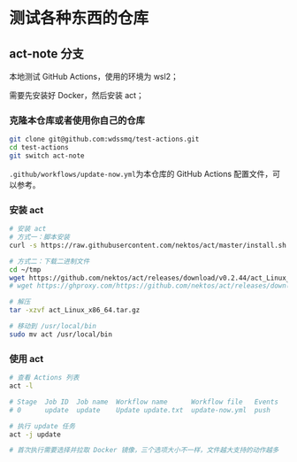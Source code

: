# 测试各种东西的仓库

## act-note 分支

本地测试 GitHub Actions，使用的环境为 wsl2；

需要先安装好 Docker，然后安装 act；

### 克隆本仓库或者使用你自己的仓库

```bash
git clone git@github.com:wdssmq/test-actions.git
cd test-actions
git switch act-note
```

`.github/workflows/update-now.yml`为本仓库的 GitHub Actions 配置文件，可以参考。

### 安装 act

```bash
# 安装 act
# 方式一：脚本安装
curl -s https://raw.githubusercontent.com/nektos/act/master/install.sh | sudo bash

# 方式二：下载二进制文件
cd ~/tmp
wget https://github.com/nektos/act/releases/download/v0.2.44/act_Linux_x86_64.tar.gz
# wget https://ghproxy.com/https://github.com/nektos/act/releases/download/v0.2.44/act_Linux_x86_64.tar.gz

# 解压
tar -xzvf act_Linux_x86_64.tar.gz

# 移动到 /usr/local/bin
sudo mv act /usr/local/bin

```

### 使用 act

```bash
# 查看 Actions 列表
act -l

# Stage  Job ID  Job name  Workflow name      Workflow file   Events
# 0      update  update    Update update.txt  update-now.yml  push

# 执行 update 任务
act -j update

# 首次执行需要选择并拉取 Docker 镜像，三个选项大小不一样，文件越大支持的动作越多

```